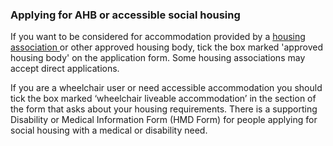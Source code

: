 ###  Applying for AHB or accessible social housing

If you want to be considered for accommodation provided by a [ housing
association ](http://icsh.ie/content/search-for-members) or other approved
housing body, tick the box marked 'approved housing body' on the application
form. Some housing associations may accept direct applications.

If you are a wheelchair user or need accessible accommodation you should tick
the box marked ‘wheelchair liveable accommodation’ in the section of the form
that asks about your housing requirements. There is a supporting Disability or
Medical Information Form (HMD Form) for people applying for social housing
with a medical or disability need.
